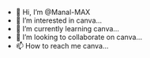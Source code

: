 - 👋 Hi, I’m @Manal-MAX
- 👀 I’m interested in canva...
- 🌱 I’m currently learning canva...
- 💞️ I’m looking to collaborate on canva...
- 📫 How to reach me canva...

<!---
Manal-MAX/Manal-MAX is a ✨ special ✨ repository because its `README.md` (this file) appears on your GitHub profile.
You can click the Preview link to take a look at your changes.
--->
